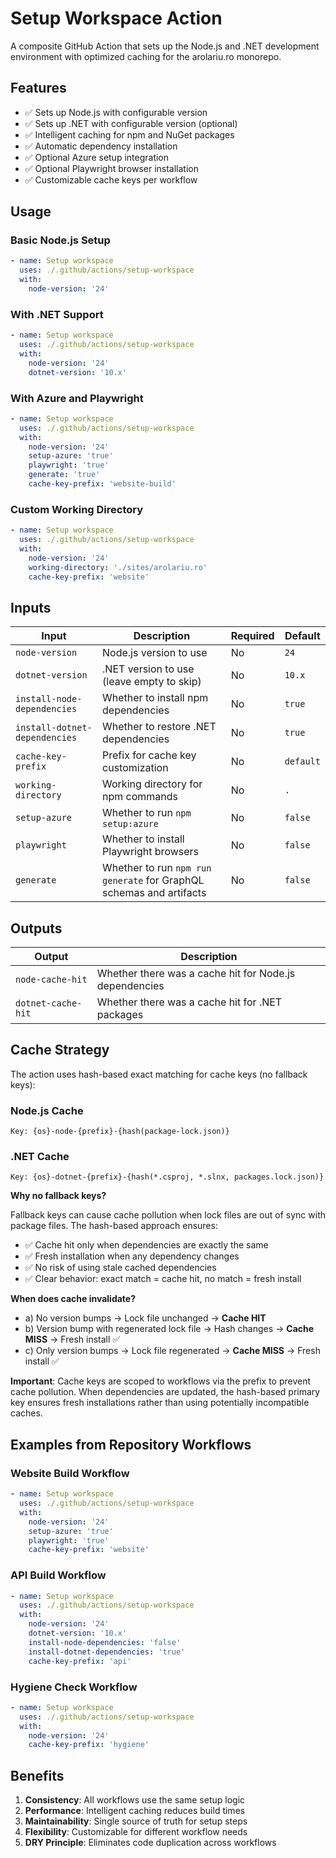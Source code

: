 # Setup Workspace Action

A composite GitHub Action that sets up the Node.js and .NET development environment with optimized caching for the arolariu.ro monorepo.

## Features

- ✅ Sets up Node.js with configurable version
- ✅ Sets up .NET with configurable version (optional)
- ✅ Intelligent caching for npm and NuGet packages
- ✅ Automatic dependency installation
- ✅ Optional Azure setup integration
- ✅ Optional Playwright browser installation
- ✅ Customizable cache keys per workflow

## Usage

### Basic Node.js Setup

```yaml
- name: Setup workspace
  uses: ./.github/actions/setup-workspace
  with:
    node-version: '24'
```

### With .NET Support

```yaml
- name: Setup workspace
  uses: ./.github/actions/setup-workspace
  with:
    node-version: '24'
    dotnet-version: '10.x'
```

### With Azure and Playwright

```yaml
- name: Setup workspace
  uses: ./.github/actions/setup-workspace
  with:
    node-version: '24'
    setup-azure: 'true'
    playwright: 'true'
    generate: 'true'
    cache-key-prefix: 'website-build'
```

### Custom Working Directory

```yaml
- name: Setup workspace
  uses: ./.github/actions/setup-workspace
  with:
    node-version: '24'
    working-directory: './sites/arolariu.ro'
    cache-key-prefix: 'website'
```

## Inputs

| Input | Description | Required | Default |
|-------|-------------|----------|---------|
| `node-version` | Node.js version to use | No | `24` |
| `dotnet-version` | .NET version to use (leave empty to skip) | No | `10.x` |
| `install-node-dependencies` | Whether to install npm dependencies | No | `true` |
| `install-dotnet-dependencies` | Whether to restore .NET dependencies | No | `true` |
| `cache-key-prefix` | Prefix for cache key customization | No | `default` |
| `working-directory` | Working directory for npm commands | No | `.` |
| `setup-azure` | Whether to run `npm setup:azure` | No | `false` |
| `playwright` | Whether to install Playwright browsers | No | `false` |
| `generate` | Whether to run `npm run generate` for GraphQL schemas and artifacts | No | `false` |

## Outputs

| Output | Description |
|--------|-------------|
| `node-cache-hit` | Whether there was a cache hit for Node.js dependencies |
| `dotnet-cache-hit` | Whether there was a cache hit for .NET packages |

## Cache Strategy

The action uses hash-based exact matching for cache keys (no fallback keys):

### Node.js Cache
```
Key: {os}-node-{prefix}-{hash(package-lock.json)}
```

### .NET Cache
```
Key: {os}-dotnet-{prefix}-{hash(*.csproj, *.slnx, packages.lock.json)}
```

**Why no fallback keys?**

Fallback keys can cause cache pollution when lock files are out of sync with package files. The hash-based approach ensures:
- ✅ Cache hit only when dependencies are exactly the same
- ✅ Fresh installation when any dependency changes
- ✅ No risk of using stale cached dependencies
- ✅ Clear behavior: exact match = cache hit, no match = fresh install

**When does cache invalidate?**
- a) No version bumps → Lock file unchanged → **Cache HIT**
- b) Version bump with regenerated lock file → Hash changes → **Cache MISS** → Fresh install ✅
- c) Only version bumps → Lock file regenerated → **Cache MISS** → Fresh install ✅

**Important**: Cache keys are scoped to workflows via the prefix to prevent cache pollution. When dependencies are updated, the hash-based primary key ensures fresh installations rather than using potentially incompatible caches.

## Examples from Repository Workflows

### Website Build Workflow
```yaml
- name: Setup workspace
  uses: ./.github/actions/setup-workspace
  with:
    node-version: '24'
    setup-azure: 'true'
    playwright: 'true'
    cache-key-prefix: 'website'
```

### API Build Workflow
```yaml
- name: Setup workspace
  uses: ./.github/actions/setup-workspace
  with:
    node-version: '24'
    dotnet-version: '10.x'
    install-node-dependencies: 'false'
    install-dotnet-dependencies: 'true'
    cache-key-prefix: 'api'
```

### Hygiene Check Workflow
```yaml
- name: Setup workspace
  uses: ./.github/actions/setup-workspace
  with:
    node-version: '24'
    cache-key-prefix: 'hygiene'
```

## Benefits

1. **Consistency**: All workflows use the same setup logic
2. **Performance**: Intelligent caching reduces build times
3. **Maintainability**: Single source of truth for setup steps
4. **Flexibility**: Customizable for different workflow needs
5. **DRY Principle**: Eliminates code duplication across workflows
